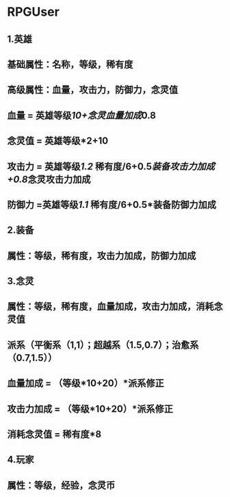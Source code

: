 # RPGUser

## 1.英雄
## 基础属性：名称，等级，稀有度
## 高级属性：血量，攻击力，防御力，念灵值
## 血量 = 英雄等级*10+念灵血量加成*0.8
## 念灵值 = 英雄等级*2+10
## 攻击力 = 英雄等级*1.2* 稀有度/6+0.5*装备攻击力加成+0.8*念灵攻击力加成
## 防御力 =英雄等级*1.1* 稀有度/6+0.5*装备防御力加成
## 2.装备
## 属性：等级，稀有度，攻击力加成，防御力加成
## 3.念灵
## 属性：等级，稀有度，血量加成，攻击力加成，消耗念灵值
## 派系（平衡系（1,1）；超越系（1.5,0.7）；治愈系（0.7,1.5））
## 血量加成 = （等级*10+20）*派系修正
## 攻击力加成 = （等级*10+20）*派系修正
## 消耗念灵值 = 稀有度*8
## 4.玩家
## 属性：等级，经验，念灵币
